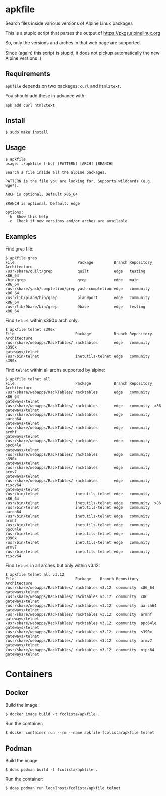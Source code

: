 # apkfile
Search files inside various versions of Alpine Linux packages

This is a stupid script that parses the output of https://pkgs.alpinelinux.org

So, only the versions and arches in that web page are supported.

Since (again) this script is stupid, it does not pickup automatically the new Alpine versions :)

## Requirements

`apkfile` depends on two packages: `curl` and `html2text`.

You should add these in advance with:

```
apk add curl html2text
```

## Install

```
$ sudo make install
```

## Usage

```
$ apkfile
usage: ./apkfile [-hc] [PATTERN] [ARCH] [BRANCH]

Search a file inside all the alpine packages.

PATTERN is the file you are looking for. Supports wildcards (e.g. wge*).

ARCH is optional. Default x86_64

BRANCH is optional. Default: edge

options:
 -h  Show this help
 -c  Check if new versions and/or arches are available
```

## Examples

Find `grep` file:

```
$ apkfile grep
File                            Package         Branch Repository Architecture
/usr/share/quilt/grep           quilt           edge   testing    x86_64
/bin/grep                       grep            edge   main       x86_64
/usr/share/yash/completion/grep yash-completion edge   community  x86_64
/usr/lib/plan9/bin/grep         plan9port       edge   community  x86_64
/usr/lib/9base/bin/grep         9base           edge   testing    x86_64
```

Find `telnet` within s390x arch only:

```
$ apkfile telnet s390x
File                           Package          Branch Repository Architecture
/usr/share/webapps/RackTables/ racktables       edge   community  s390x
gateways/telnet
/usr/bin/telnet                inetutils-telnet edge   community  s390x
```

Find `telnet` within all archs supported by alpine:

```
$ apkfile telnet all
File                           Package          Branch Repository Architecture
/usr/share/webapps/RackTables/ racktables       edge   community  x86_64
gateways/telnet
/usr/share/webapps/RackTables/ racktables       edge   community  x86
gateways/telnet
/usr/share/webapps/RackTables/ racktables       edge   community  aarch64
gateways/telnet
/usr/share/webapps/RackTables/ racktables       edge   community  armhf
gateways/telnet
/usr/share/webapps/RackTables/ racktables       edge   community  ppc64le
gateways/telnet
/usr/share/webapps/RackTables/ racktables       edge   community  s390x
gateways/telnet
/usr/share/webapps/RackTables/ racktables       edge   community  armv7
gateways/telnet
/usr/share/webapps/RackTables/ racktables       edge   community  riscv64
gateways/telnet
/usr/bin/telnet                inetutils-telnet edge   community  x86_64
/usr/bin/telnet                inetutils-telnet edge   community  x86
/usr/bin/telnet                inetutils-telnet edge   community  aarch64
/usr/bin/telnet                inetutils-telnet edge   community  armhf
/usr/bin/telnet                inetutils-telnet edge   community  ppc64le
/usr/bin/telnet                inetutils-telnet edge   community  s390x
/usr/bin/telnet                inetutils-telnet edge   community  armv7
/usr/bin/telnet                inetutils-telnet edge   community  riscv64
```

Find `telnet` in all arches but only within v3.12:

```
$ apkfile telnet all v3.12
File                           Package    Branch Repository Architecture
/usr/share/webapps/RackTables/ racktables v3.12  community  x86_64
gateways/telnet
/usr/share/webapps/RackTables/ racktables v3.12  community  x86
gateways/telnet
/usr/share/webapps/RackTables/ racktables v3.12  community  aarch64
gateways/telnet
/usr/share/webapps/RackTables/ racktables v3.12  community  armhf
gateways/telnet
/usr/share/webapps/RackTables/ racktables v3.12  community  ppc64le
gateways/telnet
/usr/share/webapps/RackTables/ racktables v3.12  community  s390x
gateways/telnet
/usr/share/webapps/RackTables/ racktables v3.12  community  armv7
gateways/telnet
/usr/share/webapps/RackTables/ racktables v3.12  community  mips64
gateways/telnet
```

# Containers

## Docker

Build the image:

```
$ docker image build -t fcolista/apkfile .
```

Run the container:

```
$ docker container run --rm --name apkfile fcolista/apkfile telnet
```

## Podman

Build the image:

```
$ doas podman build -t fcolista/apkfile .
```

Run the container:

```
$ doas podman run localhost/fcolista/apkfile telnet
```
